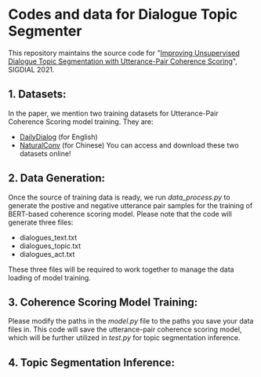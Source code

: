 # Codes and data for Dialogue Topic Segmenter
This repository maintains the source code for "[Improving Unsupervised Dialogue Topic Segmentation with
Utterance-Pair Coherence Scoring](https://aclanthology.org/2021.sigdial-1.18.pdf)", SIGDIAL 2021.

## 1. Datasets:
In the paper, we mention two training datasets for Utterance-Pair Coherence Scoring model training. They are:
* [DailyDialog](http://yanran.li/dailydialog) (for English)
* [NaturalConv](https://ai.tencent.com/ailab/nlp/dialogue/#datasets) (for Chinese)
You can access and download these two datasets online!

## 2. Data Generation:
Once the source of training data is ready, we run *data_process.py* to generate the postive and negative utterance pair samples for the training of BERT-based coherence scoring model. Please note that the code will generate three files:
* dialogues_text.txt
* dialogues_topic.txt
* dialogues_act.txt

These three files will be required to work together to manage the data loading of model training.

## 3. Coherence Scoring Model Training:
Please modify the paths in the *model.py* file to the paths you save your data files in. This code will save the utterance-pair coherence scoring model, which will be further utilized in *test.py* for topic segmentation inference.

## 4. Topic Segmentation Inference:
